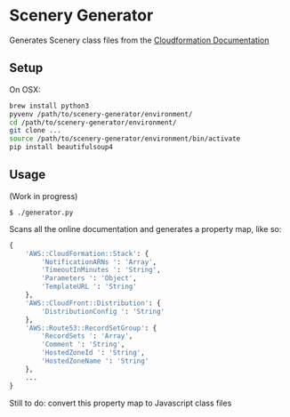 # Scenery Generator
Generates Scenery class files from the [Cloudformation Documentation](http://docs.aws.amazon.com/AWSCloudFormation/latest/UserGuide/aws-template-resource-type-ref.html)

## Setup
On OSX:
```bash
brew install python3
pyvenv /path/to/scenery-generator/environment/
cd /path/to/scenery-generator/environment/
git clone ...
source /path/to/scenery-generator/environment/bin/activate
pip install beautifulsoup4
```

## Usage
(Work in progress)
```
$ ./generator.py
```

Scans all the online documentation and generates a property map, like so:
```python
{
    'AWS::CloudFormation::Stack': {
        'NotificationARNs ': 'Array',
        'TimeoutInMinutes ': 'String',
        'Parameters ': 'Object',
        'TemplateURL ': 'String'
    },
    'AWS::CloudFront::Distribution': {
        'DistributionConfig ': 'String'
    },
    'AWS::Route53::RecordSetGroup': {
        'RecordSets ': 'Array',
        'Comment ': 'String',
        'HostedZoneId ': 'String',
        'HostedZoneName ': 'String'
    },
    ...
}
```

Still to do: convert this property map to Javascript class files
